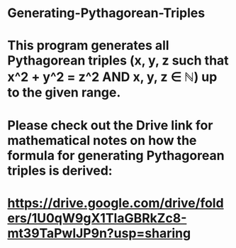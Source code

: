 # Generating-Pythagorean-Triples
# This program generates all Pythagorean triples (x, y, z such that x^2 + y^2 = z^2 AND x, y, z ∈ ℕ) up to the given range.
# Please check out the Drive link for mathematical notes on how the formula for generating Pythagorean triples is derived: 
# https://drive.google.com/drive/folders/1U0qW9gX1TlaGBRkZc8-mt39TaPwlJP9n?usp=sharing
